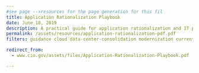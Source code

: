 ```yaml
---
#see page -->resources for the page generation for this fil
title: Application Rationalization Playbook
date: June 18, 2019
description: A practical guide for application rationalization and IT portfolio management under Cloud Smart. It is intended to help Portfolio Managers think through their agency’s approach to IT modernization.
permalink: /assets/resources/application-rationalization-pdf.pdf
filters: guidance cloud data-center-consolidation modernization current

redirect_from:
  - www.cio.gov/assets/files/Application-Rationalization-Playbook.pdf

---
```

